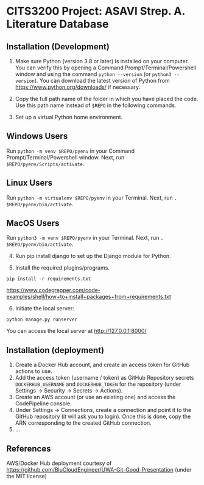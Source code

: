 CITS3200 Project: ASAVI Strep. A. Literature Database
=====================================================

Installation (Development)
--------------------------

1. Make sure Python (version 3.8 or later) is installed on your computer. You can verify this by opening a Command Prompt/Terminal/Powershell window and using the command ```python --version``` (or ```python3 --version```). You can download the latest version of Python from https://www.python.org/downloads/ if necessary. 

2. Copy the full path name of the folder in which you have placed the code. Use this path name instead of ```$REPO``` in the following commands.



3. Set up a virtual Python home environment. 

Windows Users
-------------

Run ```python -m venv $REPO/pyenv``` in your Command Prompt/Terminal/Powershell window. Next, run ```$REPO/pyenv/Scripts/activate```. 

Linux Users
-----------

Run ```python -m virtualenv $REPO/pyenv``` in your Terminal. Next, run  ```. $REPO/pyenv/bin/activate```.

MacOS Users
-----------
Run ```python3 -m venv $REPO/pyenv``` in your Terminal. Next, run  ```. $REPO/pyenv/bin/activate```.




4. Run pip install django to set up the Django module for Python. 

5. Install the required plugins/programs. 

```pip install -r requirements.txt```

https://www.codegrepper.com/code-examples/shell/how+to+install+packages+from+requirements.txt

6. Initiate the local server:
```
python manage.py runserver
```
You can access the local server at http://127.0.0.1:8000/


Installation (deployment)
-------------------------

1. Create a Docker Hub account, and create an access token for GitHub actions to use.
2. Add the access token (username / token) as GitHub Repository secrets `DOCKERHUB_USERNAME` and `DOCKERHUB_TOKEN` for the repository (under Settings -> Security -> Secrets -> Actions).
3. Create an AWS account (or use an existing one) and access the CodePipeline console.
4. Under Settings -> Connections, create a connection and point it to the GitHub repository (it will ask you to login). Once this is done, copy the ARN corresponding to the created GitHub connection.
5. ...

References
----------

AWS/Docker Hub deployment courtesy of https://github.com/BluCloudEngineer/UWA-Git-Good-Presentation (under the MIT license)
